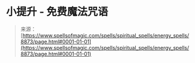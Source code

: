 <!--yml

分类: 未分类

日期: 2024年06月12日 18:44:26

-->

# 小提升 - 免费魔法咒语

> 来源：[https://www.spellsofmagic.com/spells/spiritual_spells/energy_spells/8873/page.html#0001-01-01](https://www.spellsofmagic.com/spells/spiritual_spells/energy_spells/8873/page.html#0001-01-01)
